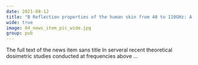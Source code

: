 ```yaml
---
date: 2021-08-12
title: "B Reflection properties of the human skin from 40 to 110GHz: A Confirmation Study"
wide: true
image: 04_news_item_pic_wide.jpg
group: pub
---
```

The full text of the news item sans title
In serveral recent theoretical dosimetric studies conducted at frequencies above ... 
